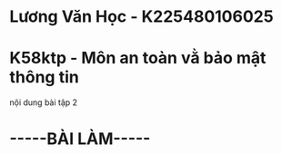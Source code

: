 # Lương Văn Học - K225480106025
# K58ktp - Môn an toàn vằ bảo mật thông tin
nội dung bài tập 2

# -----BÀI LÀM-----















